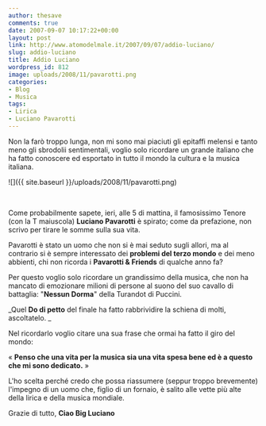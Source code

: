 ```yaml
---
author: thesave
comments: true
date: 2007-09-07 10:17:22+00:00
layout: post
link: http://www.atomodelmale.it/2007/09/07/addio-luciano/
slug: addio-luciano
title: Addio Luciano
wordpress_id: 812
image: uploads/2008/11/pavarotti.png
categories:
- Blog
- Musica
tags:
- Lirica
- Luciano Pavarotti
---
```


Non la farò troppo lunga, non mi sono mai piaciuti gli epitaffi melensi e tanto meno gli sbrodolii sentimentali, voglio solo ricordare un grande italiano che ha fatto conoscere ed esportato in tutto il mondo la cultura e la musica italiana.

![]({{ site.baseurl }}/uploads/2008/11/pavarotti.png)

 

Come probabilmente sapete, ieri, alle 5 di mattina, il famosissimo Tenore (con la T maiuscola) **Luciano Pavarotti** è spirato; come da prefazione, non scrivo per tirare le somme sulla sua vita.

Pavarotti è stato un uomo che non si è mai seduto sugli allori, ma al contrario si è sempre interessato dei **problemi del terzo mondo** e dei meno abbienti, chi non ricorda i **Pavarotti & Friends** di qualche anno fa?

Per questo voglio solo ricordare un grandissimo della musica, che non ha mancato di emozionare milioni di persone al suono del suo cavallo di battaglia: "**Nessun Dorma**" della Turandot di Puccini.

_Quel **Do di petto** del finale ha fatto rabbrividire la schiena di molti, ascoltatelo.
_

Nel ricordarlo voglio citare una sua frase che ormai ha fatto il giro del mondo:

« **Penso che una vita per la musica sia una vita spesa bene ed è a questo che mi sono dedicato.** »

L'ho scelta perché credo che possa riassumere (seppur troppo brevemente) l'impegno di un uomo che, figlio di un fornaio, è salito alle vette più alte della lirica e della musica mondiale.

Grazie di tutto,
**Ciao Big Luciano**

 
